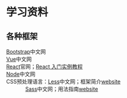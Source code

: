 # 学习资料
## 各种框架
[Bootstrap](http://www.bootcss.com/)中文网<br/>
[Vue](https://cn.vuejs.org/v2/guide/)中文网<br/>
[React](https://facebook.github.io/react/)官网；[React 入门实例教程](http://www.ruanyifeng.com/blog/2015/03/react.html)<br/>
[Node](http://nodejs.cn/)中文网<br/>
CSS预处理语言：[Less](http://lesscss.cn/)中文网；框架简介[website](https://www.ibm.com/developerworks/cn/web/1207_zhaoch_lesscss/)<br/>
              [Sass](https://www.sass.hk/)中文网；用法指南[website](http://www.ruanyifeng.com/blog/2012/06/sass.html)<br/>
